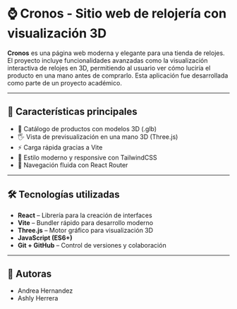 # ⌚ Cronos - Sitio web de relojería con visualización 3D

**Cronos** es una página web moderna y elegante para una tienda de relojes. El proyecto incluye funcionalidades avanzadas como la visualización interactiva de relojes en 3D, permitiendo al usuario ver cómo luciría el producto en una mano antes de comprarlo. Esta aplicación fue desarrollada como parte de un proyecto académico.

---

## 🎯 Características principales

- 💠 Catálogo de productos con modelos 3D (.glb)
- 🖐️ Vista de previsualización en una mano 3D (Three.js)
- ⚡ Carga rápida gracias a Vite
- 🎨 Estilo moderno y responsive con TailwindCSS
- 🧭 Navegación fluida con React Router

---

## 🛠️ Tecnologías utilizadas

- **React** – Librería para la creación de interfaces
- **Vite** – Bundler rápido para desarrollo moderno
- **Three.js** – Motor gráfico para visualización 3D
- **JavaScript (ES6+)**
- **Git + GitHub** – Control de versiones y colaboración

---

## 🚀 Autoras
- Andrea Hernandez
- Ashly Herrera
